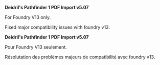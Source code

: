 **Deidril's Pathfinder 1 PDF Import v5.07**

For Foundry V13 only. 

Fixed major compatibility issues with foundry v13.

**Deidril's Pathfinder 1 PDF Import v5.07** 

Pour Foundry V13 seulement.

Résolutation des problèmes majeurs de compatibilité avec foundry v13.
